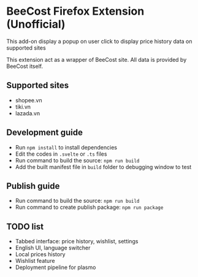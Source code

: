 # BeeCost Firefox Extension (Unofficial)

This add-on display a popup on user click to display price history data on supported sites

This extension act as a wrapper of BeeCost site. All data is provided by BeeCost itself.

## Supported sites
- shopee.vn
- tiki.vn
- lazada.vn

## Development guide
- Run `npm install` to install dependencies
- Edit the codes in `.svelte` or `.ts` files
- Run command to build the source: `npm run build`
- Add the built manifest file in `build` folder to debugging window to test

## Publish guide
- Run command to build the source: `npm run build`
- Run command to create publish package: `npm run package`

## TODO list
- Tabbed interface: price history, wishlist, settings
- English UI, language switcher
- Local prices history
- Wishlist feature
- Deployment pipeline for plasmo